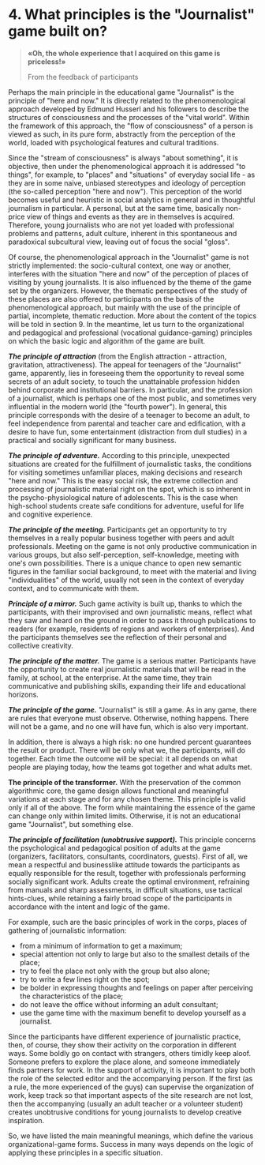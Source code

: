 # 4. What principles is the "Journalist" game built on?

> **«Oh, the whole experience that I acquired on this game is priceless!»**
>
> From the feedback of participants

Perhaps the main principle in the educational game "Journalist" is the principle of "here and now." It is directly related to the phenomenological approach developed by Edmund Husserl and his followers to describe the structures of consciousness and the processes of the "vital world". Within the framework of this approach, the "flow of consciousness" of a person is viewed as such, in its pure form, abstractly from the perception of the world, loaded with psychological features and cultural traditions.

Since the "stream of consciousness" is always "about something", it is objective, then under the phenomenological approach it is addressed "to things", for example, to "places" and "situations" of everyday social life - as they are in some naive, unbiased stereotypes and ideology of perception (the so-called perception "here and now"). This perception of the world becomes useful and heuristic in social analytics in general and in thoughtful journalism in particular. A personal, but at the same time, basically non-price view of things and events as they are in themselves is acquired. Therefore, young journalists who are not yet loaded with professional problems and patterns, adult culture, inherent in this spontaneous and paradoxical subcultural view, leaving out of focus the social "gloss".

Of course, the phenomenological approach in the "Journalist" game is not strictly implemented: the socio-cultural context, one way or another, interferes with the situation "here and now" of the perception of places of visiting by young journalists. It is also influenced by the theme of the game set by the organizers. However, the thematic perspectives of the study of these places are also offered to participants on the basis of the phenomenological approach, but mainly with the use of the principle of partial, incomplete, thematic reduction. More about the content of the topics will be told in section 9. In the meantime, let us turn to the organizational and pedagogical and professional (vocational guidance-gaming) principles on which the basic logic and algorithm of the game are built.

_**The principle of attraction**_ (from the English attraction - attraction, gravitation, attractiveness). The appeal for teenagers of the "Journalist" game, apparently, lies in foreseeing them the opportunity to reveal some secrets of an adult society, to touch the unattainable profession hidden behind corporate and institutional barriers. In particular, and the profession of a journalist, which is perhaps one of the most public, and sometimes very influential in the modern world (the "fourth power"). In general, this principle corresponds with the desire of a teenager to become an adult, to feel independence from parental and teacher care and edification, with a desire to have fun, some entertainment (distraction from dull studies) in a practical and socially significant for many business.

_**The principle of adventure.**_ According to this principle, unexpected situations are created for the fulfillment of journalistic tasks, the conditions for visiting sometimes unfamiliar places, making decisions and research "here and now." This is the easy social risk, the extreme collection and processing of journalistic material right on the spot, which is so inherent in the psycho-physiological nature of adolescents. This is the case when high-school students create safe conditions for adventure, useful for life and cognitive experience.

_**The principle of the meeting.**_ Participants get an opportunity to try themselves in a really popular business together with peers and adult professionals. Meeting on the game is not only productive communication in various groups, but also self-perception, self-knowledge, meeting with one's own possibilities. There is a unique chance to open new semantic figures in the familiar social background, to meet with the material and living "individualities" of the world, usually not seen in the context of everyday context, and to communicate with them.

_**Principle of a mirror.**_ Such game activity is built up, thanks to which the participants, with their improvised and own journalistic means, reflect what they saw and heard on the ground in order to pass it through publications to readers (for example, residents of regions and workers of enterprises). And the participants themselves see the reflection of their personal and collective creativity.

_**The principle of the matter.**_ The game is a serious matter. Participants have the opportunity to create real journalistic materials that will be read in the family, at school, at the enterprise. At the same time, they train communicative and publishing skills, expanding their life and educational horizons.

_**The principle of the game.**_ "Journalist" is still a game. As in any game, there are rules that everyone must observe. Otherwise, nothing happens. There will not be a game, and no one will have fun, which is also very important.

In addition, there is always a high risk: no one hundred percent guarantees the result or product. There will be only what we, the participants, will do together. Each time the outcome will be special: it all depends on what people are playing today, how the teams got together and what adults met.

**The principle of the transformer.** With the preservation of the common algorithmic core, the game design allows functional and meaningful variations at each stage and for any chosen theme. This principle is valid only if all of the above. The form while maintaining the essence of the game can change only within limited limits. Otherwise, it is not an educational game "Journalist", but something else.

_**The principle of facilitation (unobtrusive support).**_ This principle concerns the psychological and pedagogical position of adults at the game (organizers, facilitators, consultants, coordinators, guests). First of all, we mean a respectful and businesslike attitude towards the participants as equally responsible for the result, together with professionals performing socially significant work. Adults create the optimal environment, refraining from manuals and sharp assessments, in difficult situations, use tactical hints-clues, while retaining a fairly broad scope of the participants in accordance with the intent and logic of the game.

For example, such are the basic principles of work in the corps, places of gathering of journalistic information:

* from a minimum of information to get a maximum;
* special attention not only to large but also to the smallest details of the place;
* try to feel the place not only with the group but also alone;
* try to write a few lines right on the spot;
* be bolder in expressing thoughts and feelings on paper after perceiving the characteristics of the place;
* do not leave the office without informing an adult consultant;
* use the game time with the maximum benefit to develop yourself as a journalist.

Since the participants have different experience of journalistic practice, then, of course, they show their activity on the corporation in different ways. Some boldly go on contact with strangers, others timidly keep aloof. Someone prefers to explore the place alone, and someone immediately finds partners for work. In the support of activity, it is important to play both the role of the selected editor and the accompanying person. If the first (as a rule, the more experienced of the guys) can supervise the organization of work, keep track so that important aspects of the site research are not lost, then the accompanying (usually an adult teacher or a volunteer student) creates unobtrusive conditions for young journalists to develop creative inspiration.

So, we have listed the main meaningful meanings, which define the various organizational-game forms. Success in many ways depends on the logic of applying these principles in a specific situation.
